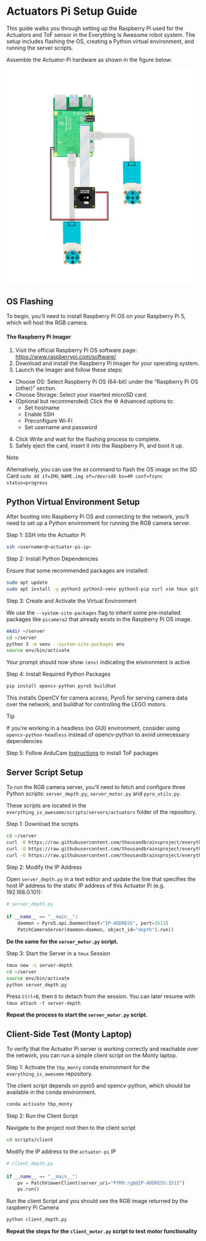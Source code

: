 # Actuators Pi Setup Guide

This guide walks you through setting up the Raspberry Pi used for the Actuators and ToF sensor in the
Everything Is Awesome robot system. The setup includes flashing the OS, creating a Python virtual
environment, and running the server scripts.

Assemble the Actuator-Pi hardware as shown in the figure below:

![](media/actuators.png)

## OS Flashing

To begin, you'll need to install Raspberry Pi OS on your Raspberry Pi 5, which will host the RGB camera.

#### The Raspberry Pi Imager

1) Visit the official Raspberry Pi OS software page: https://www.raspberrypi.com/software/
2) Download and install the Raspberry Pi Imager for your operating system.
3) Launch the Imager and follow these steps:

* Choose OS: Select Raspberry Pi OS (64-bit) under the “Raspberry Pi OS (other)” section.
* Choose Storage: Select your inserted microSD card.
* (Optional but recommended) Click the ⚙️ Advanced options to:
    * Set hostname
    * Enable SSH
    * Preconfigure Wi-Fi
    * Set username and password
4) Click Write and wait for the flashing process to complete.
5) Safely eject the card, insert it into the Raspberry Pi, and boot it up.

> [!NOTE]
> Alternatively, you can use the `dd` command to flash the OS image on the SD Card
> `sudo dd if=IMG_NAME.img of=/dev/sdX bs=4M conf=fsync status=progress`


## Python Virtual Environment Setup

After booting into Raspberry Pi OS and connecting to the network, you’ll need to set up a Python
environment for running the RGB camera server.

Step 1: SSH into the Actuator Pi

```bash
ssh <username>@<actuator-pi-ip>
```

Step 2: Install Python Dependencies

Ensure that some recommended packages are installed:

```bash
sudo apt update
sudo apt install -y python3 python3-venv python3-pip curl vim tmux git
```

Step 3: Create and Activate the Virtual Environment

We use the `--system-site-packages` flag to inherit some pre-installed packages like `picamera2` that already
exists in the Raspberry Pi OS image.

```bash
mkdir ~/server
cd ~/server
python 3 -m venv --system-site-packages env
source env/bin/activate
```

Your prompt should now show `(env)` indicating the environment is active

Step 4: Install Required Python Packages

```bash
pip install opencv-python pyro5 buildhat
```

This installs OpenCV for camera access, Pyro5 for serving camera data over the network,
and buildhat for controlling the LEGO motors.

> [!TIP]
> If you’re working in a headless (no GUI) environment, consider using `opencv-python-headless`
> instead of opencv-python to avoid unnecessary dependencies

Step 5: Follow ArduCam [Instructions](https://www.arducam.com/docs/tof-camera-getting-started/Example/quick_start.html#python) to install ToF packages



## Server Script Setup

To run the RGB camera server, you'll need to fetch and configure three Python
scripts: `server_depth.py`, `server_motor.py` and `pyro_utils.py`.

These scripts are located in the `everything_is_awesome/scripts/servers/actuators` folder of the repository.

Step 1: Download the scripts

```bash
cd ~/server
curl -O https://raw.githubusercontent.com/thousandbrainsproject/everything_is_awesome/refs/heads/main/scripts/servers/actuators/server_depth.py
curl -O https://raw.githubusercontent.com/thousandbrainsproject/everything_is_awesome/refs/heads/main/scripts/servers/actuators/server_motor.py
curl -O https://raw.githubusercontent.com/thousandbrainsproject/everything_is_awesome/refs/heads/main/scripts/servers/actuators/pyro_utils.py
```

Step 2: Modify the IP Address

Open `server_depth.py` in a text editor and update the line that specifies the host IP address to the static
IP address of this Actuator Pi (e.g. 192.168.0.101):

```python
# server_depth.py

if __name__ == "__main__":
    daemon = Pyro5.api.Daemon(host="IP-ADDRESS", port=3513)
    PatchCameraServer(daemon=daemon, object_id="depth").run()
```

**Do the same for the `server_motor.py` script.**

Step 3: Start the Server in a `tmux` Session

```bash
tmux new -s server-depth
cd ~/server
source env/bin/activate
python server_depth.py
```

Press `Ctrl+B`, then `D` to detach from the session. You can later resume with `tmux attach -t server-depth`

**Repeat the process to start the `server_motor.py` script.**


## Client-Side Test (Monty Laptop)

To verify that the Actuator Pi server is working correctly and reachable over the network, you can run a simple client script on the Monty laptop.

Step 1: Activate the `tbp_monty` conda environment for the `everything_is_awesome` repository.

The client script depends on pyro5 and opencv-python, which should be available in the conda environment.

```bash
conda activate tbp_monty
```

Step 2: Run the Client Script

Navigate to the project root then to the client script

```bash
cd scripts/client
```

Modify the IP address to the `actuator-pi` IP

```python
# client_depth.py

if __name__ == "__main__":
    pv = PatchViewerClient(server_uri="PYRO:rgb@IP-ADDRESS:3512")
    pv.run()
```

Run the client Script and you should see the RGB image returned by the raspberry Pi Camera

```bash
python client_depth.py
```

**Repeat the steps for the `client_motor.py` script to test motor functionality**


